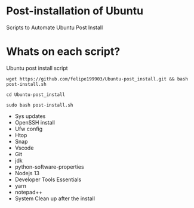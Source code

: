 # Post-installation of Ubuntu

Scripts to Automate Ubuntu Post Install

# Whats on each script?
Ubuntu post install script
```
wget https://github.com/felipe199903/Ubuntu-post_install.git && bash post-install.sh
```
```
cd Ubuntu-post_install
```
```
sudo bash post-install.sh
```
- Sys updates 
- OpenSSH install
- Ufw config
- Htop
- Snap
- Vscode
- Git
- jdk
- python-software-properties
- Nodejs 13
- Developer Tools Essentials
- yarn
- notepad++
- System Clean up after the install